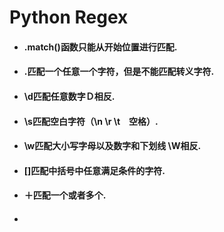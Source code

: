 # Python Regex

* #### .match\(\)函数只能从开始位置进行匹配.
* #### .匹配一个任意一个字符，但是不能匹配转义字符.
* #### \d匹配任意数字Ｄ相反.
* #### \s匹配空白字符（\n \r \t　空格）.
* #### \w匹配大小写字母以及数字和下划线 \W相反.
* #### \[\]匹配中括号中任意满足条件的字符.
* #### ＋匹配一个或者多个.
* #### 



